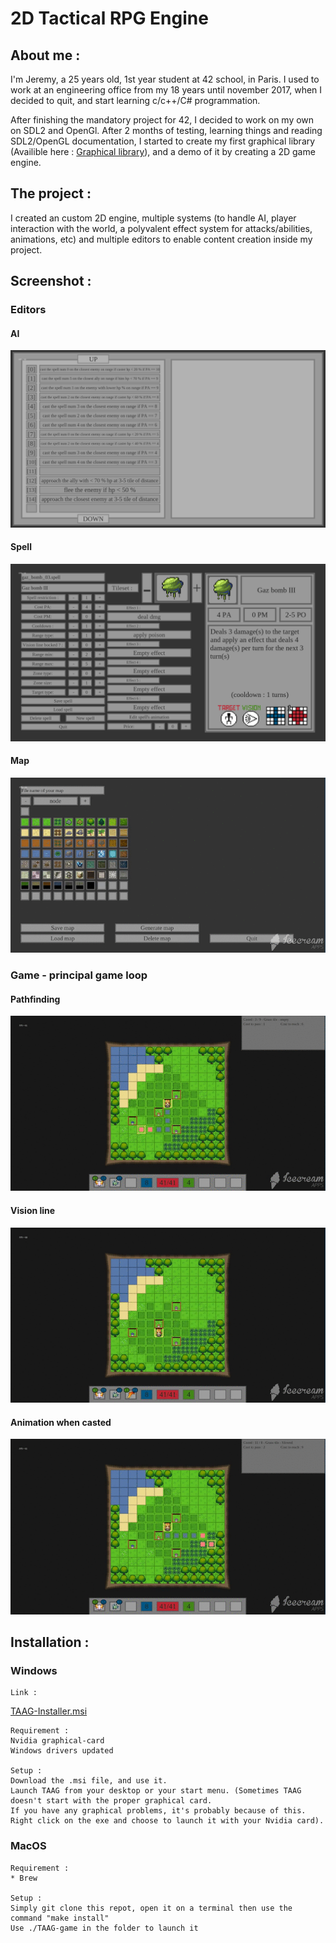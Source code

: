 # 2D Tactical RPG Engine

## About me :

I'm Jeremy, a 25 years old, 1st year student at 42 school, in Paris.
I used to work at an engineering office from my 18 years until november 2017, when I decided to quit, and start learning c/c++/C# programmation.

After finishing the mandatory project for 42, I decided to work on my own on SDL2 and OpenGl. After 2 months of testing, learning things and reading SDL2/OpenGL documentation, I started to create my first graphical library (Availible here : 
[Graphical library](https://github.com/Hyarius/Graphical_library)), and a demo of it by creating a 2D game engine.

## The project :
I created an custom 2D engine, multiple systems (to handle AI, player interaction with the world, a polyvalent effect system for attacks/abilities, animations, etc) and multiple editors to enable content creation inside my project.

## Screenshot :

### Editors
#### AI
![Starting_menu](ressources/readme/AI_editor.png)

#### Spell
![Starting_menu](ressources/readme/spell_editor.png)

#### Map 
![Starting_menu](ressources/readme/map_editor.gif)

### Game - principal game loop
#### Pathfinding
![Starting_menu](ressources/readme/Pathfinding.gif)
#### Vision line
![Starting_menu](ressources/readme/vision_line.gif)
#### Animation when casted
![Starting_menu](ressources/readme/Animation.gif)


## Installation :

### Windows
```
Link :
```

[TAAG-Installer.msi](https://drive.google.com/open?id=1xsZ6ITREkvIzhX4wHdFt207bGUUx6R1r)
```
Requirement :
Nvidia graphical-card
Windows drivers updated

Setup :
Download the .msi file, and use it.
Launch TAAG from your desktop or your start menu. (Sometimes TAAG doesn't start with the proper graphical card.
If you have any graphical problems, it's probably because of this.
Right click on the exe and choose to launch it with your Nvidia card).
```

### MacOS
```
Requirement :
* Brew

Setup :
Simply git clone this repot, open it on a terminal then use the command "make install"
Use ./TAAG-game in the folder to launch it
```
